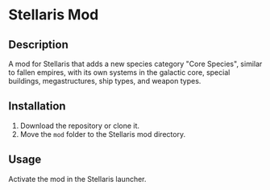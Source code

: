# Stellaris Mod

## Description
A mod for Stellaris that adds a new species category "Core Species", similar to fallen empires, with its own systems in the galactic core, special buildings, megastructures, ship types, and weapon types.

## Installation
1. Download the repository or clone it.
2. Move the `mod` folder to the Stellaris mod directory.

## Usage
Activate the mod in the Stellaris launcher.
